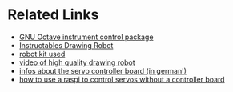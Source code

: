 Related Links
=============

- [GNU Octave instrument control package](http://wiki.octave.org/Instrument_control_package)
- [Instructables Drawing Robot](http://www.instructables.com/id/Drawing-Robot/)
- [robot kit used](https://www.banggood.com/DIY-4DOF-Aluminum-Robot-Arm-4-Axis-Acrylic-Rotating-Mechanical-Robot-Arm-Kit-p-1158454.html?rmmds=search&cur_warehouse=CN)
- [video of high quality drawing robot](https://www.youtube.com/watch?v=bbdQbyff_Sk)
- [infos about the servo controller board (in german!)](https://custom-build-robots.com/raspberry-pi-elektronik/16-kanal-pca9685-servo-kontroller-i2c-schnittstelle-einfuehrung-aufbau/8040)
- [how to use a raspi to control servos without a controller board](https://www.instructables.com/id/Servo-Motor-Control-With-Raspberry-Pi/)
